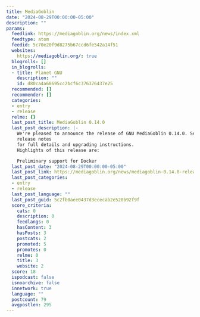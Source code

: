 ```yaml
---
title: MediaGoblin
date: "2024-08-29T00:00:00-05:00"
description: ""
params:
  feedlink: https://mediagoblin.org/news/index.xml
  feedtype: atom
  feedid: 5c70e20f9d8275b67ccd6fe542a14f51
  websites:
    https://mediagoblin.org/: true
  blogrolls: []
  in_blogrolls:
  - title: Planet GNU
    description: ""
    id: d80ca4a68695cc2bcf6c376376437e25
  recommended: []
  recommender: []
  categories:
  - entry
  - release
  relme: {}
  last_post_title: MediaGoblin 0.14.0
  last_post_description: |-
    We're pleased to announce the release of GNU MediaGoblin 0.14.0. See the
    release notes
    for full details and upgrading instructions.
    Highlights of this release are:

    Preliminary support for Docker
  last_post_date: "2024-08-29T00:00:00-05:00"
  last_post_link: https://mediagoblin.org/news/mediagoblin-0.14.0-release.html
  last_post_categories:
  - entry
  - release
  last_post_language: ""
  last_post_guid: 5c2fb0aee0437d3ececab2e520b92f9f
  score_criteria:
    cats: 0
    description: 0
    feedlangs: 0
    hasContent: 3
    hasPosts: 3
    postcats: 2
    promoted: 5
    promotes: 0
    relme: 0
    title: 3
    website: 2
  score: 18
  ispodcast: false
  isnoarchive: false
  innetwork: true
  language: ""
  postcount: 79
  avgpostlen: 295
---
```

